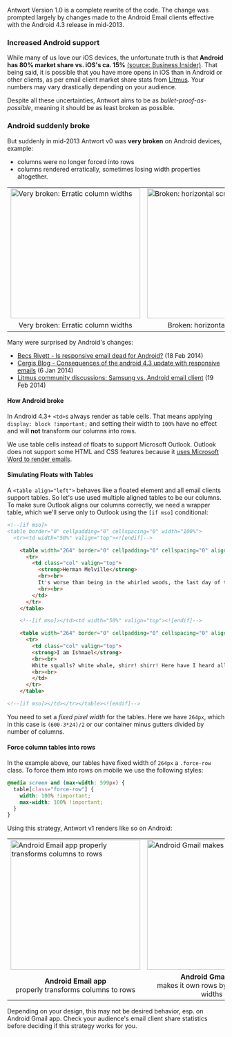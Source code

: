 Antwort Version 1.0 is a complete rewrite of the code. The change was prompted largely by changes made to the Android Email clients effective with the Android 4.3 release in mid-2013.

### Increased Android support

While many of us love our iOS devices, the unfortunate truth is that **Android has 80% market share vs. iOS's ca. 15%** [(source: Business Insider)](http://www.businessinsider.com/iphone-v-android-market-share-2014-5). That being said, it is possible that you have more opens in iOS than in Android or other clients, as per email client market share stats from [Litmus](http://emailclientmarketshare.com/). Your numbers may vary drastically depending on your audience.

Despite all these uncertainties, Antwort aims to be as *bullet-proof-as-possible*, meaning it should be as least broken as possible.

### Android suddenly broke

But suddenly in mid-2013 Antwort v0 was **very broken** on Android devices, example:

* columns were no longer forced into rows
* columns rendered erratically, sometimes losing width properties altogether.

<table>
  <tr>
    <td>
      <img src="http://internations.github.io/antwort/images/guide/v0-2col-tds.png" alt="Very broken: Erratic column widths" width="300">
    </td>
    <td>
      <img src="http://internations.github.io/antwort/images/guide/v0-3col-android-email.png" alt="Broken: horizontal scrolling" width="300">
    </td>
  </tr>
  <tr>
    <td align="center">
      Very broken: Erratic column widths
    </td>
    <td align="center">
      Broken: horizontal scrolling
    </td>
  </tr>
</table>

Many were surprised by Android's changes:

- [Becs Rivett - Is responsive email dead for Android?](http://becsrivett.com/responsive-email-dead-android/) (18 Feb 2014)
- <a href="http://blog.cergis.com/posts/18/Consequences+of+the+Android+4.3+update+with+responsive+emails+(Part+1)">Cergis Blog - Consequences of the android 4.3 update with responsive emails</a> (6 Jan 2014)
- [Litmus community discussions: Samsung vs. Android email client](https://litmus.com/community/discussions/38-samsung-vs-android-email-client) (19 Feb 2014)

#### How Android broke

In Android 4.3+ `<td>`s always render as table cells. That means applying `display: block !important;` and setting their width to `100%` have no effect and will **not** transform our columns into rows.

We use table cells instead of floats to support Microsoft Outlook. Outlook does not support some HTML and CSS features because it [uses Microsoft Word to render emails](http://support.microsoft.com/kb/933793).

#### Simulating Floats with Tables

A `<table align="left">` behaves like a floated element and all email clients support tables. So let's use used multiple aligned tables to be our columns. To make sure Outlook aligns our columns correctly, we need a wrapper table, which we'll serve only to Outlook using the `[if mso]` conditional:

```html
<!--[if mso]>
<table border="0" cellpadding="0" cellspacing="0" width="100%">
  <tr><td width="50%" valign="top"><![endif]-->

    <table width="264" border="0" cellpadding="0" cellspacing="0" align="left" class="force-row">
      <tr>
        <td class="col" valign="top">
          <strong>Herman Melville</strong>
          <br><br>
          It's worse than being in the whirled woods, the last day of the year! Who'd go climbing after chestnuts now? But there they go, all cursing, and here I don't.
          <br><br>
        </td>
      </tr>
    </table>

    <!--[if mso]></td><td width="50%" valign="top"><![endif]-->

    <table width="264" border="0" cellpadding="0" cellspacing="0" align="right" class="force-row">
      <tr>
        <td class="col" valign="top">
        <strong>I am Ishmael</strong>
        <br><br>
        White squalls? white whale, shirr! shirr! Here have I heard all their chat just now, and the white whale—shirr! shirr!—but spoken of once! and&hellip;
        <br><br>
        </td>
      </tr>
    </table>

<!--[if mso]></td></tr></table><![endif]-->
```

You need to set a *fixed pixel width* for the tables. Here we have `264px`, which in this case is `(600-3*24)/2` or our container minus gutters divided by number of columns.

#### Force column tables into rows

In the example above, our tables have fixed width of `264px` a `.force-row` class. To force them into rows on mobile we use the following styles:


```css
@media screen and (max-width: 599px) {
  table[class="force-row"] {
    width: 100% !important;
    max-width: 100% !important;
  }
}
```

Using this strategy, Antwort v1 renders like so on Android:

<table>
  <tr>
    <td>
      <img src="http://internations.github.io/antwort/images/guide/v1-3cols-andoird-email.png" alt="Android Email app properly transforms columns to rows" width="300">
    </td>
    <td>
      <img src="http://internations.github.io/antwort/images/guide/v1-3col-anroid-gmail.png" alt="Android Gmail makes it own rows" width="300">
    </td>
  </tr>
  <tr>
    <td align="center">
       <strong>Android Email app</strong><br>properly transforms columns to rows
    </td>
    <td align="center">
      <strong>Android Gmail app</strong><br>makes it own rows by fudging our widths
    </td>
  </tr>
</table>

Depending on your design, this may not be desired behavior, esp. on Android Gmail app. Check your audience's email client share statistics before deciding if this strategy works for you.
